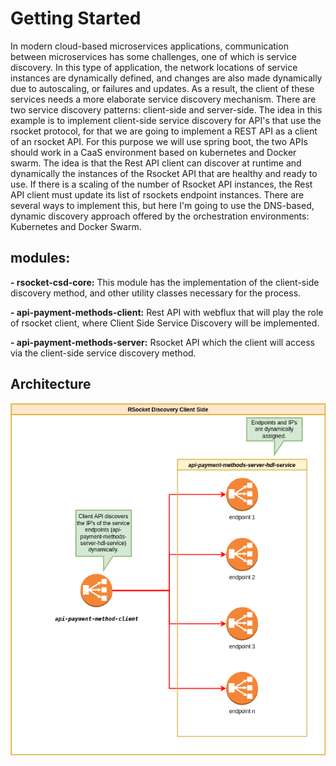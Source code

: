 # Getting Started

In modern cloud-based microservices applications, communication between microservices has some challenges, one of which is service discovery.
In this type of application, the network locations of service instances are dynamically defined, and changes are also made dynamically due to autoscaling, or failures and updates.
As a result, the client of these services needs a more elaborate service discovery mechanism.
There are two service discovery patterns: client-side and server-side.
The idea in this example is to implement client-side service discovery for API's that use the rsocket protocol, for that we are going to implement a REST API as a client of an rsocket API.
For this purpose we will use spring boot, the two APIs should work in a CaaS environment based on kubernetes and Docker swarm.
The idea is that the Rest API client can discover at runtime and dynamically the instances of the Rsocket API that are healthy and ready to use. If there is a scaling of the number of Rsocket API instances, the Rest API client must update its list of rsockets endpoint instances.
There are several ways to implement this, but here I'm going to use the DNS-based, dynamic discovery approach offered by the orchestration environments: Kubernetes and Docker Swarm.

## modules:

**- rsocket-csd-core:** This module has the implementation of the client-side discovery method, and other utility classes necessary for the process.

**- api-payment-methods-client:** Rest API with webflux that will play the role of rsocket client, where Client Side Service Discovery will be implemented.

**- api-payment-methods-server:** Rsocket API which the client will access via the client-side service discovery method.

## Architecture

![Processo principal](./docs/rsocket_discovery_client_side.drawio.png)
